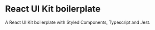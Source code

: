 # React UI Kit boilerplate

A React UI Kit boilerplate with Styled Components, Typescript and Jest.
